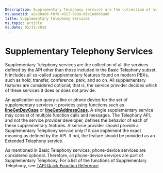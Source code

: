 ```yaml
---
Description: Supplementary Telephony services are the collection of all the services defined by the API other than those included in the Basic Telephony subset.
ms.assetid: a2a30a0d-fbfd-4317-8e3a-d1e1e8b86ae0
title: Supplementary Telephony Services
ms.topic: article
ms.date: 05/31/2018
---
```


# Supplementary Telephony Services

Supplementary Telephony services are the collection of all the services defined by the API other than those included in the Basic Telephony subset. It includes all so-called supplementary features found on modern PBXs, such as hold, transfer, conference, park, and so on. All supplementary features are considered optional; that is, the service provider decides which of these services it does or does not provide.

An application can query a line or phone device for the set of supplementary services it provides using functions such as [**lineGetDevCaps**](https://msdn.microsoft.com/library/ms735735(v=VS.85).aspx) or [**lineGetAddressCaps**](https://msdn.microsoft.com/library/ms735674(v=VS.85).aspx). A single supplementary service may consist of multiple function calls and messages. The Telephony API, and not the service provider developer, defines the behavior of each of these supplementary features. A service provider should provide a Supplementary Telephony service only if it can implement the exact meaning as defined by the API. If not, the feature should be provided as an Extended Telephony service.

As mentioned in Basic Telephony services, phone-device services are considered optional. Therefore, all phone-device services are part of Supplementary Telephony. For a list of the functions of Supplementary Telephony, see [TAPI Quick Function Reference](https://msdn.microsoft.com/library/ms737239(v=VS.85).aspx).

 

 




